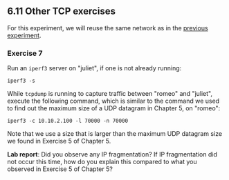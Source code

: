 ## 6.11 Other TCP exercises

For this experiment, we will reuse the same network as in the [previous experiment](el5373-lab6-67.md).

### Exercise 7

Run an `iperf3` server on "juliet", if one is not already running:

```
iperf3 -s
```

While `tcpdump` is running to capture traffic between "romeo" and "juliet", execute the following command, which is similar to the command we used to find out the maximum size of a UDP datagram in Chapter 5, on "romeo":

```
iperf3 -c 10.10.2.100 -l 70000 -n 70000
```

Note that we use a size that is larger than the maximum UDP datagram size we found in Exercise 5 of Chapter 5. 

**Lab report**: Did you observe any IP fragmentation? If IP fragmentation did not occur this time, how do you explain this compared to what you observed in Exercise 5 of Chapter 5?
